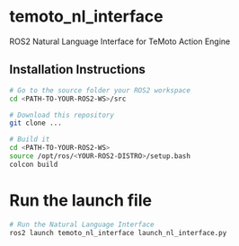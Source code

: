 # temoto_nl_interface
ROS2 Natural Language Interface for TeMoto Action Engine

## Installation Instructions
```bash
# Go to the source folder your ROS2 workspace
cd <PATH-TO-YOUR-ROS2-WS>/src

# Download this repository
git clone ...

# Build it
cd <PATH-TO-YOUR-ROS2-WS>
source /opt/ros/<YOUR-ROS2-DISTRO>/setup.bash
colcon build
```

# Run the launch file

```bash
# Run the Natural Language Interface
ros2 launch temoto_nl_interface launch_nl_interface.py
```

